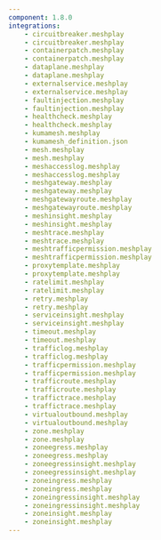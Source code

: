 ```yaml
---
component: 1.8.0
integrations:
    - circuitbreaker.meshplay
    - circuitbreaker.meshplay
    - containerpatch.meshplay
    - containerpatch.meshplay
    - dataplane.meshplay
    - dataplane.meshplay
    - externalservice.meshplay
    - externalservice.meshplay
    - faultinjection.meshplay
    - faultinjection.meshplay
    - healthcheck.meshplay
    - healthcheck.meshplay
    - kumamesh.meshplay
    - kumamesh_definition.json
    - mesh.meshplay
    - mesh.meshplay
    - meshaccesslog.meshplay
    - meshaccesslog.meshplay
    - meshgateway.meshplay
    - meshgateway.meshplay
    - meshgatewayroute.meshplay
    - meshgatewayroute.meshplay
    - meshinsight.meshplay
    - meshinsight.meshplay
    - meshtrace.meshplay
    - meshtrace.meshplay
    - meshtrafficpermission.meshplay
    - meshtrafficpermission.meshplay
    - proxytemplate.meshplay
    - proxytemplate.meshplay
    - ratelimit.meshplay
    - ratelimit.meshplay
    - retry.meshplay
    - retry.meshplay
    - serviceinsight.meshplay
    - serviceinsight.meshplay
    - timeout.meshplay
    - timeout.meshplay
    - trafficlog.meshplay
    - trafficlog.meshplay
    - trafficpermission.meshplay
    - trafficpermission.meshplay
    - trafficroute.meshplay
    - trafficroute.meshplay
    - traffictrace.meshplay
    - traffictrace.meshplay
    - virtualoutbound.meshplay
    - virtualoutbound.meshplay
    - zone.meshplay
    - zone.meshplay
    - zoneegress.meshplay
    - zoneegress.meshplay
    - zoneegressinsight.meshplay
    - zoneegressinsight.meshplay
    - zoneingress.meshplay
    - zoneingress.meshplay
    - zoneingressinsight.meshplay
    - zoneingressinsight.meshplay
    - zoneinsight.meshplay
    - zoneinsight.meshplay
---
```

